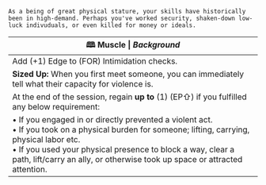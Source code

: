 	As a being of great physical stature, your skills have historically been in high-demand. Perhaps you've worked security, shaken-down low-luck indivuduals, or even killed for money or ideals.

| **🕮 Muscle** \| *Background*                                                                                                                                                                                                                                                                   |
| ----------------------------------------------------------------------------------------------------------------------------------------------------------------------------------------------------------------------------------------------------------------------------------------------- |
| Add (+1) Edge to (FOR) Intimidation checks.                                                                                                                                                                                                                                                     |
| **Sized Up:** When you first meet someone, you can immediately tell what their capacity for violence is.                                                                                                                                                                                        |
| At the end of the session, regain **up to** (1) (EP⇧) if you fulfilled any below requirement:                                                                                                                                                                                                   |
| • If you engaged in or directly prevented a violent act.<br>• If you took on a physical burden for someone; lifting, carrying, physical labor etc.<br>• If you used your physical presence to block a way, clear a path, lift/carry an ally, or otherwise took up space or attracted attention. |
